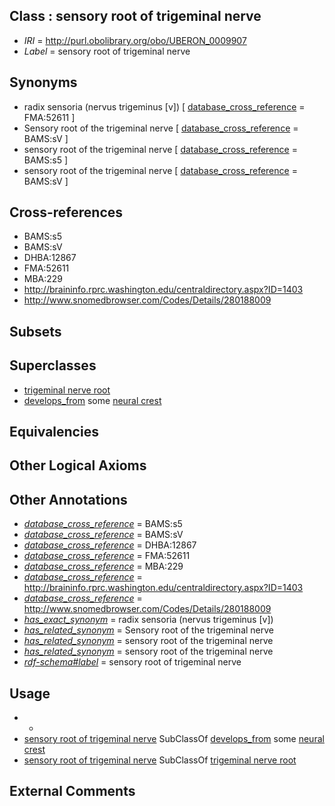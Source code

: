 
## Class : sensory root of trigeminal nerve

 * *IRI* = http://purl.obolibrary.org/obo/UBERON_0009907
 * *Label* = sensory root of trigeminal nerve

## Synonyms

 * radix sensoria (nervus trigeminus [v]) [ [database_cross_reference](../../ef/oboInOwl#hasDbXref.md) = FMA:52611 ]
 * Sensory root of the trigeminal nerve [ [database_cross_reference](../../ef/oboInOwl#hasDbXref.md) = BAMS:sV ]
 * sensory root of the trigeminal nerve [ [database_cross_reference](../../ef/oboInOwl#hasDbXref.md) = BAMS:s5 ]
 * sensory root of the trigeminal nerve [ [database_cross_reference](../../ef/oboInOwl#hasDbXref.md) = BAMS:sV ]

## Cross-references

 * BAMS:s5
 * BAMS:sV
 * DHBA:12867
 * FMA:52611
 * MBA:229
 * http://braininfo.rprc.washington.edu/centraldirectory.aspx?ID=1403
 * http://www.snomedbrowser.com/Codes/Details/280188009

## Subsets


## Superclasses

 * [trigeminal nerve root](../../UBERON/73/UBERON_0004673.md)
 * [develops_from](../../RO/02/RO_0002202.md) some [neural crest](../../UBERON/42/UBERON_0002342.md)

## Equivalencies


## Other Logical Axioms


## Other Annotations

 * *[database_cross_reference](../../ef/oboInOwl#hasDbXref.md)* = BAMS:s5
 * *[database_cross_reference](../../ef/oboInOwl#hasDbXref.md)* = BAMS:sV
 * *[database_cross_reference](../../ef/oboInOwl#hasDbXref.md)* = DHBA:12867
 * *[database_cross_reference](../../ef/oboInOwl#hasDbXref.md)* = FMA:52611
 * *[database_cross_reference](../../ef/oboInOwl#hasDbXref.md)* = MBA:229
 * *[database_cross_reference](../../ef/oboInOwl#hasDbXref.md)* = http://braininfo.rprc.washington.edu/centraldirectory.aspx?ID=1403
 * *[database_cross_reference](../../ef/oboInOwl#hasDbXref.md)* = http://www.snomedbrowser.com/Codes/Details/280188009
 * *[has_exact_synonym](../../ym/oboInOwl#hasExactSynonym.md)* = radix sensoria (nervus trigeminus [v])
 * *[has_related_synonym](../../ym/oboInOwl#hasRelatedSynonym.md)* = Sensory root of the trigeminal nerve
 * *[has_related_synonym](../../ym/oboInOwl#hasRelatedSynonym.md)* = sensory root of the trigeminal nerve
 * *[has_related_synonym](../../ym/oboInOwl#hasRelatedSynonym.md)* = sensory root of the trigeminal nerve
 * *[rdf-schema#label](../../el/rdf-schema#label.md)* = sensory root of trigeminal nerve

## Usage

 * -
 * [sensory root of trigeminal nerve](../../UBERON/07/UBERON_0009907.md) SubClassOf [develops_from](../../RO/02/RO_0002202.md) some [neural crest](../../UBERON/42/UBERON_0002342.md)
 * [sensory root of trigeminal nerve](../../UBERON/07/UBERON_0009907.md) SubClassOf [trigeminal nerve root](../../UBERON/73/UBERON_0004673.md)

## External Comments

